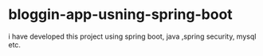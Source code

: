 # bloggin-app-usning-spring-boot
i have developed this project using spring boot, java ,spring security, mysql etc.
